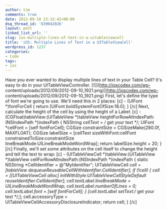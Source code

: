 ```yaml
---
author: tim
comments: true
date: 2012-09-10 23:32:42+00:00
dsq_thread_id: '839042026'
layout: post
linked_list_url: ''
slug: ios-multiple-lines-of-text-in-a-uitableviewcell
title: 'iOS: Multiple Lines of Text in a UITableViewCell'
wordpress_id: 1237
categories:
- Code
tags:
- ios
---
```


Have you ever wanted to display multiple lines of text in your Table Cell?
It's easy to do in your UITableViewController. [![](http://ioscodex.com/wp-
content/uploads/2012/09/2012-09-10_1921.png)](http://ioscodex.com/wp-
content/uploads/2012/09/2012-09-10_1921.png) First, let's define the type of
font we're going to use. We'll need this in 2 places: [c] \- (UIFont
*)fontForCell { return [UIFont boldSystemFontOfSize:18.0]; } [/c] Next,
calculate the height of the cell by using the height of a Label: [c] \-
(CGFloat)tableView:(UITableView *)tableView
heightForRowAtIndexPath:(NSIndexPath *)indexPath { NSString *cellText = /* get
your text */; UIFont *cellFont = [self fontForCell]; CGSize constraintSize =
CGSizeMake(280.0f, MAXFLOAT); CGSize labelSize = [cellText
sizeWithFont:cellFont constrainedToSize:constraintSize
lineBreakMode:UILineBreakModeWordWrap]; return labelSize.height + 20; } [/c]
Finally, we'll set some attributes on the cell itself to change the height and
tell the text to wrap: [c] \- (UITableViewCell *)tableView:(UITableView
*)tableView cellForRowAtIndexPath:(NSIndexPath *)indexPath { static NSString
*CellIdentifier = @"MyIdentifier"; UITableViewCell *cell = [tableView
dequeueReusableCellWithIdentifier:CellIdentifier]; if (!cell) { cell =
[[UITableViewCell alloc] initWithStyle:UITableViewCellStyleDefault
reuseIdentifier:CellIdentifier]; cell.textLabel.lineBreakMode =
UILineBreakModeWordWrap; cell.textLabel.numberOfLines = 0; cell.textLabel.font
= [self fontForCell]; } [cell.textLabel setText:/* get your text */;];
cell.accessoryType = UITableViewCellAccessoryDisclosureIndicator; return cell;
} [/c]

